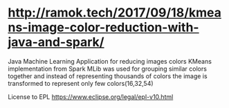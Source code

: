 # http://ramok.tech/2017/09/18/kmeans-image-color-reduction-with-java-and-spark/

Java Machine Learning Application for reducing images colors
KMeans implementation from Spark MLib was used for grouping similar colors
together and instead of representing thousands of colors the image is 
transformed to represent only few colors(16,32,54)

License to EPL https://www.eclipse.org/legal/epl-v10.html